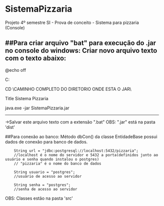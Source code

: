 # SistemaPizzaria
Projeto 4º semestre SI - Prova de conceito - Sistema para pizzaria (Console)


##Para criar arquivo "bat" para execução do .jar no console do windows:
Criar novo arquivo texto com o texto abaixo:
-----------

@echo off 

C:

CD \CAMINHO COMPLETO DO DIRETORIO ONDE ESTA O JAR\

Title Sistema Pizzaria

java.exe -jar SistemaPizzaria.jar

----------
->Salvar este arquivo texto com a extensão ".bat"
OBS:   ".jar" está na pasta 'dist'

##Para conexão ao banco:
Método dbCon() da classe EntidadeBase possui dados de conexão para banco de dados.

        String url = "jdbc:postgresql://localhost:5432/pizzaria";  
        //localhost é o nome do servidor e 5432 a porta(definidos junto ao usuário e senha quando instalou o postgres)
        // "pizzaria" é o nome do banco de dados

        String usuario = "postgres";  
        //usuário de acesso ao servidor
        
        String senha = "postgres";    
        //senha de acesso ao servidor

OBS:   Classes estão na pasta 'src'
